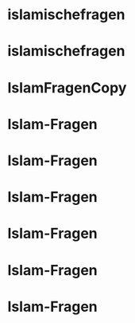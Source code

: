 # islamischefragen
# islamischefragen
# IslamFragenCopy
# Islam-Fragen
# Islam-Fragen
# Islam-Fragen
# Islam-Fragen
# Islam-Fragen
# Islam-Fragen
